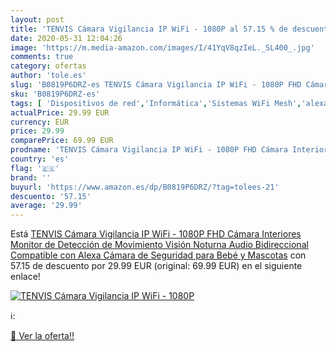 ```yaml
---
layout: post
title: 'TENVIS Cámara Vigilancia IP WiFi - 1080P al 57.15 % de descuento'
date: 2020-05-31 12:04:26
image: 'https://m.media-amazon.com/images/I/41YqV8qzIeL._SL400_.jpg'
comments: true
category: ofertas
author: 'tole.es'
slug: 'B0819P6DRZ-es TENVIS Cámara Vigilancia IP WiFi - 1080P FHD Cámara...'
sku: 'B0819P6DRZ-es'
tags: [ 'Dispositivos de red','Informática','Sistemas WiFi Mesh','alexa', ]
actualPrice: 29.99 EUR
currency: EUR
price: 29.99
comparePrice: 69.99 EUR
prodname: 'TENVIS Cámara Vigilancia IP WiFi - 1080P FHD Cámara Interiores Monitor de Detección de Movimiento  Visión Noturna  Audio Bidireccional  Compatible con Alexa  Cámara de Seguridad para Bebé y Mascotas'
country: 'es'
flag: '🇪🇸'
brand: ''
buyurl: 'https://www.amazon.es/dp/B0819P6DRZ/?tag=tolees-21'
descuento: '57.15'
average: '29.99'
---
```


Está [TENVIS Cámara Vigilancia IP WiFi - 1080P FHD Cámara Interiores Monitor de Detección de Movimiento  Visión Noturna  Audio Bidireccional  Compatible con Alexa  Cámara de Seguridad para Bebé y Mascotas](https://www.amazon.es/dp/B0819P6DRZ/?tag=tolees-21) con 57.15 de descuento por 29.99 EUR (original: 69.99 EUR) en el siguiente enlace!

[![TENVIS Cámara Vigilancia IP WiFi - 1080P](https://m.media-amazon.com/images/I/41YqV8qzIeL._SL400_.jpg)](https://www.amazon.es/dp/B0819P6DRZ/?tag=tolees-21)

ℹ️:


[🛒 Ver la oferta!!](https://www.amazon.es/dp/B0819P6DRZ/?tag=tolees-21)

